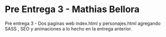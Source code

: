 # Pre Entrega 3 - Mathias Bellora

Pre entrega 3 - Dos paginas web index.html y personajes.html agregando SASS , SEO y animaciones a lo hecho en la entrega anterior.
